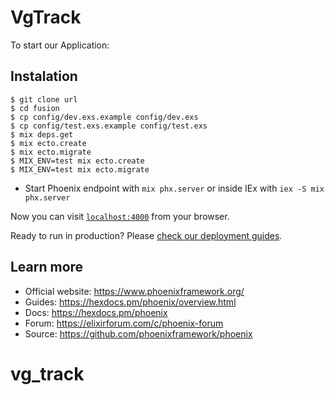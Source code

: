 # VgTrack

To start our Application:

## Instalation

```http
$ git clone url
$ cd fusion
$ cp config/dev.exs.example config/dev.exs
$ cp config/test.exs.example config/test.exs
$ mix deps.get
$ mix ecto.create
$ mix ecto.migrate
$ MIX_ENV=test mix ecto.create
$ MIX_ENV=test mix ecto.migrate
```

  * Start Phoenix endpoint with `mix phx.server` or inside IEx with `iex -S mix phx.server`

Now you can visit [`localhost:4000`](http://localhost:4000) from your browser.

Ready to run in production? Please [check our deployment guides](https://hexdocs.pm/phoenix/deployment.html).

## Learn more

  * Official website: https://www.phoenixframework.org/
  * Guides: https://hexdocs.pm/phoenix/overview.html
  * Docs: https://hexdocs.pm/phoenix
  * Forum: https://elixirforum.com/c/phoenix-forum
  * Source: https://github.com/phoenixframework/phoenix
# vg_track
